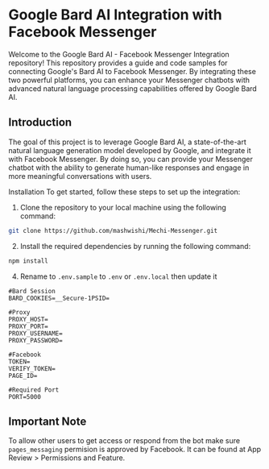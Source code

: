 # Google Bard AI Integration with Facebook Messenger
Welcome to the Google Bard AI - Facebook Messenger Integration repository! This repository provides a guide and code samples for connecting Google's Bard AI to Facebook Messenger. By integrating these two powerful platforms, you can enhance your Messenger chatbots with advanced natural language processing capabilities offered by Google Bard AI.

## Introduction
The goal of this project is to leverage Google Bard AI, a state-of-the-art natural language generation model developed by Google, and integrate it with Facebook Messenger. By doing so, you can provide your Messenger chatbot with the ability to generate human-like responses and engage in more meaningful conversations with users.

Installation
To get started, follow these steps to set up the integration:

1. Clone the repository to your local machine using the following command:
```bash
git clone https://github.com/mashwishi/Mechi-Messenger.git 
```
2. Install the required dependencies by running the following command:
```bash
npm install
```
4. Rename to `.env.sample` to `.env` or `.env.local` then update it
```.env
#Bard Session
BARD_COOKIES=__Secure-1PSID=

#Proxy
PROXY_HOST=
PROXY_PORT=
PROXY_USERNAME=
PROXY_PASSWORD=

#Facebook
TOKEN=
VERIFY_TOKEN=
PAGE_ID=

#Required Port
PORT=5000
```

## Important Note
To allow other users to get access or respond from the bot make sure `pages_messaging` permision is approved by Facebook. It can be found at App Review > Permissions and Feature.
